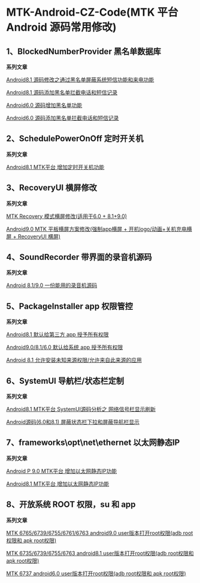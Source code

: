 # MTK-Android-CZ-Code(MTK 平台 Android 源码常用修改)


## 1、BlockedNumberProvider 黑名单数据库

**系列文章**

[Android8.1 源码修改之通过黑名单屏蔽系统短信功能和来电功能](https://blog.csdn.net/u012932409/article/details/89417324)

[Android8.1 源码添加黑名单拦截电话和短信记录](https://blog.csdn.net/u012932409/article/details/95080813)


[Android6.0 源码增加黑名单功能](https://blog.csdn.net/u012932409/article/details/101101389)


[Android6.0 源码添加黑名单拦截电话和短信记录](https://blog.csdn.net/u012932409/article/details/101101431)


## 2、SchedulePowerOnOff 定时开关机

**系列文章**

[Android8.1 MTK平台 增加定时开关机功能](https://blog.csdn.net/u012932409/article/details/100524321)


## 3、RecoveryUI 横屏修改

**系列文章**

[MTK Recovery 模式横屏修改(适用于6.0 + 8.1+9.0)](https://blog.csdn.net/u012932409/article/details/100890755)

[Android9.0 MTK 平板横屏方案修改(强制app横屏 + 开机logo/动画+关机充电横屏 + RecoveryUI 横屏)](https://blog.csdn.net/u012932409/article/details/102585974)


## 4、SoundRecorder 带界面的录音机源码

**系列文章**

[Android 8.1/9.0 一份能用的录音机源码](https://blog.csdn.net/u012932409/article/details/102721982)

## 5、PackageInstaller app 权限管控

**系列文章**

[Android8.1 默认给第三方 app 授予所有权限](https://blog.csdn.net/u012932409/article/details/97400030)

[Android9.0/8.1/6.0 默认给系统 app 授予所有权限](https://blog.csdn.net/u012932409/article/details/103726915)

[Android 8.1 允许安装未知来源权限/允许来自此来源的应用](https://blog.csdn.net/u012932409/article/details/103814872)




## 6、SystemUI 导航栏/状态栏定制

**系列文章**

[Android8.1 MTK平台 SystemUI源码分析之 网络信号栏显示刷新](https://blog.csdn.net/u012932409/article/details/90612485)

[Android源码(6.0和8.1) 屏蔽状态栏下拉和屏蔽导航栏显示](https://blog.csdn.net/u012932409/article/details/89156391)

## 7、frameworks\opt\net\ethernet 以太网静态IP

**系列文章**

[Android P 9.0 MTK平台 增加以太网静态IP功能](https://blog.csdn.net/u012932409/article/details/102669395)

[Android8.1 MTK平台 增加以太网静态IP功能](https://blog.csdn.net/u012932409/article/details/90679666)

## 8、开放系统 ROOT 权限，su 和 app

**系列文章**

[MTK 6765/6739/6755/6761/6763 android9.0 user版本打开root权限(adb root权限和 apk root权限)](https://blog.csdn.net/u012932409/article/details/103662858)

[MTK 6735/6739/6755/6763 android8.1 user版本打开root权限(adb root权限和 apk root权限)](https://blog.csdn.net/u012932409/article/details/103353723)

[MTK 6737 android6.0 user版本打开root权限(adb root权限和 apk root权限)](https://blog.csdn.net/u012932409/article/details/103398641)